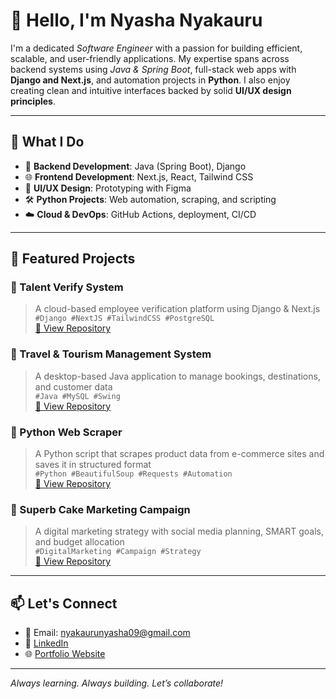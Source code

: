 # 👋 Hello, I'm Nyasha Nyakauru

I'm a dedicated *Software Engineer* with a passion for building efficient, scalable, and user-friendly applications. My expertise spans across backend systems using *Java & Spring Boot*, full-stack web apps with **Django and Next.js**, and automation projects in **Python**. I also enjoy creating clean and intuitive interfaces backed by solid **UI/UX design principles**.

---

## 💼 What I Do
- 🔧 **Backend Development**: Java (Spring Boot), Django  
- 🌐 **Frontend Development**: Next.js, React, Tailwind CSS  
- 🧪 **UI/UX Design**: Prototyping with Figma  
- 🛠️ **Python Projects**: Web automation, scraping, and scripting  
- ☁️ **Cloud & DevOps**: GitHub Actions, deployment, CI/CD  

---

## 🚀 Featured Projects

### 🔹 Talent Verify System  
> A cloud-based employee verification platform using Django & Next.js  
> `#Django #NextJS #TailwindCSS #PostgreSQL`  
[🔗 View Repository](https://github.com/your-username/talent-verify)

### 🔹 Travel & Tourism Management System  
> A desktop-based Java application to manage bookings, destinations, and customer data  
> `#Java #MySQL #Swing`  
[🔗 View Repository](https://github.com/your-username/travel-tourism)

### 🔹 Python Web Scraper  
> A Python script that scrapes product data from e-commerce sites and saves it in structured format  
> `#Python #BeautifulSoup #Requests #Automation`  
[🔗 View Repository](https://github.com/your-username/web-scraper)

### 🔹 Superb Cake Marketing Campaign  
> A digital marketing strategy with social media planning, SMART goals, and budget allocation  
> `#DigitalMarketing #Campaign #Strategy`  
[🔗 View Repository](https://github.com/your-username/superb-cake-campaign)

---

## 📫 Let's Connect
- 📧 Email: nyakaurunyasha09@gmail.com
- 🔗 [LinkedIn](https://linkedin.com/in/your-profile)  
- 🌐 [Portfolio Website](https://your-portfolio-link.com)

---

_Always learning. Always building. Let’s collaborate!_

